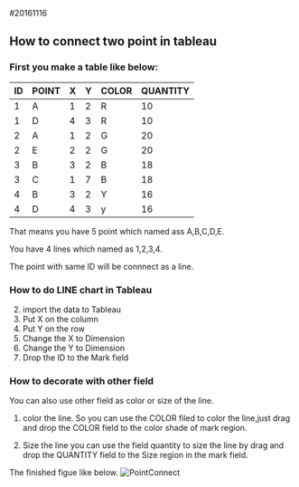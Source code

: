 #20161116


## How to connect two point in tableau

### First you make a table like below:
|ID       | POINT       |	X	|Y|COLOR|QUANTITY|
|--------|--------|--|--|--|--|
|1	|A	|1	|2|R|10|
|1|	D|	4|	3|R|10|
|2|	A|	1|	2|G|20|
|2	|E|	2|	2|G|20|
|3|	B	|3	|2|B|18|
|3	|C|1	|7|B|18|
|4|	B|	3	|2|Y|16|
|4	|D	|4	|3|y|16|

That means you have 5 point which named ass A,B,C,D,E.

You have 4 lines which named as 1,2,3,4.

The point with same ID will be connnect as a line.

### How to do LINE chart in Tableau

2. import the data to Tableau
3. Put X on the column 
4. Put Y on the row
5. Change the X to Dimension
6. Change the Y to Dimension
7. Drop the ID to the Mark field

### How to decorate with other field
You can also use other field as color or size of the line.
1. color the line.
So you can use the COLOR filed to color the line,just drag and drop the COLOR field to the color shade of mark region.

1. Size the line
you can use the field quantity to size the line by drag and drop the QUANTITY field to the Size region in the mark field.

The finished figue like below.
![PointConnect](C:\tableau\PointConnect.png)

